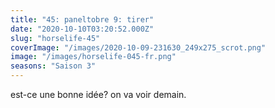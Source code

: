```yaml
---
title: "45: paneltobre 9: tirer"
date: "2020-10-10T03:20:52.000Z"
slug: "horselife-45"
coverImage: "/images/2020-10-09-231630_249x275_scrot.png"
image: "/images/horselife-045-fr.png"
seasons: "Saison 3"
---
```


est-ce une bonne idée? on va voir demain.
